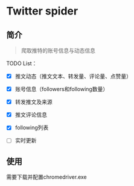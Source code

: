 # Twitter spider
## 简介
> 爬取推特的账号信息与动态信息 

TODO List：

- [x] 推文动态（推文文本、转发量、评论量、点赞量）
- [x] 账号信息（followers和following数量）
- [x] 转发推文及来源
- [x] 推文评论信息
- [x] following列表
- [ ] 实时更新


## 使用
需要下载并配置chromedriver.exe
